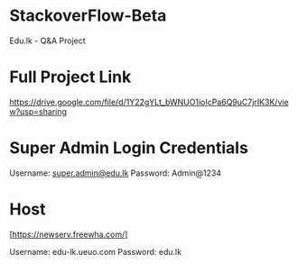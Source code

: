 # StackoverFlow-Beta
Edu.lk - Q&amp;A Project

# Full Project Link
https://drive.google.com/file/d/1Y22gYLt_bWNUO1ioIcPa6Q9uC7jrIK3K/view?usp=sharing

# Super Admin Login Credentials
Username: super.admin@edu.lk
Password: Admin@1234

# Host

[https://newserv.freewha.com/]

Username: edu-lk.ueuo.com
Password: edu.lk
